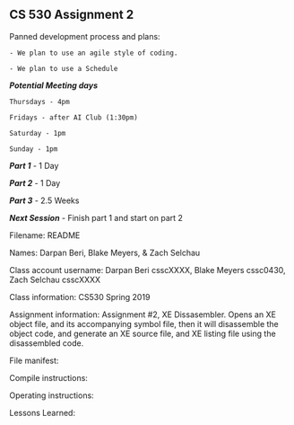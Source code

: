 ## CS 530 Assignment 2

Panned development process and plans:

    - We plan to use an agile style of coding.

    - We plan to use a Schedule

***Potential Meeting days***

    Thursdays - 4pm

    Fridays - after AI Club (1:30pm)

    Saturday - 1pm

    Sunday - 1pm

***Part 1*** - 1 Day

***Part 2*** - 1 Day

***Part 3*** - 2.5 Weeks

***Next Session*** - Finish part 1 and start on part 2

Filename: README

Names: Darpan Beri, Blake Meyers, & Zach Selchau

Class account username: Darpan Beri csscXXXX, Blake Meyers cssc0430,  Zach Selchau csscXXXX

Class information: CS530 Spring 2019

Assignment information: Assignment #2, XE Dissasembler. Opens an XE object file, and its accompanying symbol file, then it will disassemble the object code, and generate an XE source file,  and XE listing file using the disassembled code.



File manifest: 

Compile instructions: 

Operating instructions: 


Lessons Learned: